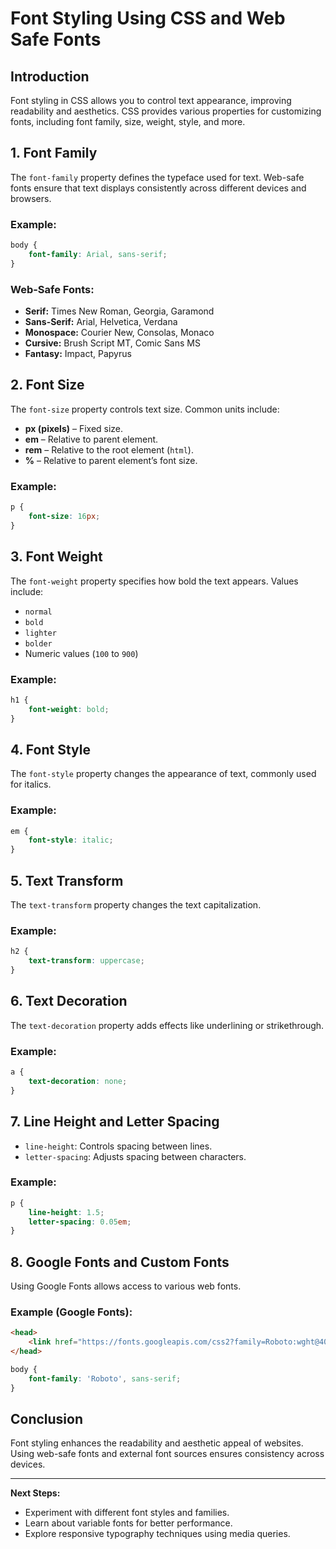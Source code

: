 # Font Styling Using CSS and Web Safe Fonts

## Introduction
Font styling in CSS allows you to control text appearance, improving readability and aesthetics. CSS provides various properties for customizing fonts, including font family, size, weight, style, and more.

## 1. Font Family
The `font-family` property defines the typeface used for text. Web-safe fonts ensure that text displays consistently across different devices and browsers.

### Example:
```css
body {
    font-family: Arial, sans-serif;
}
```

### Web-Safe Fonts:
- **Serif:** Times New Roman, Georgia, Garamond
- **Sans-Serif:** Arial, Helvetica, Verdana
- **Monospace:** Courier New, Consolas, Monaco
- **Cursive:** Brush Script MT, Comic Sans MS
- **Fantasy:** Impact, Papyrus

## 2. Font Size
The `font-size` property controls text size. Common units include:
- **px (pixels)** – Fixed size.
- **em** – Relative to parent element.
- **rem** – Relative to the root element (`html`).
- **%** – Relative to parent element’s font size.

### Example:
```css
p {
    font-size: 16px;
}
```

## 3. Font Weight
The `font-weight` property specifies how bold the text appears. Values include:
- `normal`
- `bold`
- `lighter`
- `bolder`
- Numeric values (`100` to `900`)

### Example:
```css
h1 {
    font-weight: bold;
}
```

## 4. Font Style
The `font-style` property changes the appearance of text, commonly used for italics.

### Example:
```css
em {
    font-style: italic;
}
```

## 5. Text Transform
The `text-transform` property changes the text capitalization.

### Example:
```css
h2 {
    text-transform: uppercase;
}
```

## 6. Text Decoration
The `text-decoration` property adds effects like underlining or strikethrough.

### Example:
```css
a {
    text-decoration: none;
}
```

## 7. Line Height and Letter Spacing
- `line-height`: Controls spacing between lines.
- `letter-spacing`: Adjusts spacing between characters.

### Example:
```css
p {
    line-height: 1.5;
    letter-spacing: 0.05em;
}
```

## 8. Google Fonts and Custom Fonts
Using Google Fonts allows access to various web fonts.

### Example (Google Fonts):
```html
<head>
    <link href="https://fonts.googleapis.com/css2?family=Roboto:wght@400;700&display=swap" rel="stylesheet">
</head>
```
```css
body {
    font-family: 'Roboto', sans-serif;
}
```

## Conclusion
Font styling enhances the readability and aesthetic appeal of websites. Using web-safe fonts and external font sources ensures consistency across devices.

---
**Next Steps:**
- Experiment with different font styles and families.
- Learn about variable fonts for better performance.
- Explore responsive typography techniques using media queries.
